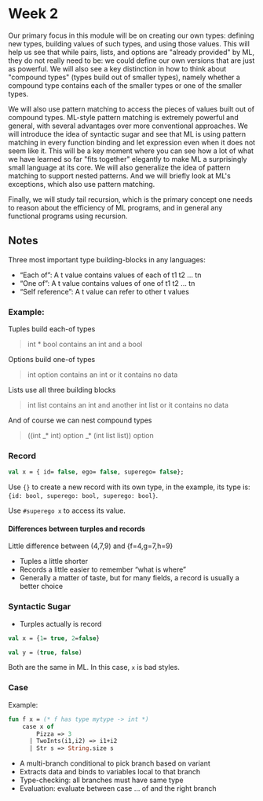 # Week 2

Our primary focus in this module will be on creating our own types: defining new types, building values of such types, and using those values. This will help us see that while pairs, lists, and options are "already provided" by ML, they do not really need to be: we could define our own versions that are just as powerful. We will also see a key distinction in how to think about "compound types" (types build out of smaller types), namely whether a compound type contains each of the smaller types or one of the smaller types.

We will also use pattern matching to access the pieces of values built out of compound types. ML-style pattern matching is extremely powerful and general, with several advantages over more conventional approaches. We will introduce the idea of syntactic sugar and see that ML is using pattern matching in every function binding and let expression even when it does not seem like it. This will be a key moment where you can see how a lot of what we have learned so far "fits together" elegantly to make ML a surprisingly small language at its core. We will also generalize the idea of pattern matching to support nested patterns. And we will briefly look at ML's exceptions, which also use pattern matching.

Finally, we will study tail recursion, which is the primary concept one needs to reason about the efficiency of ML programs, and in general any functional programs using recursion.

## Notes

Three most important type building-blocks in any languages:

- “Each of”: A t value contains values of each of t1 t2 … tn
- “One of”: A t value contains values of one of t1 t2 … tn
- “Self reference”: A t value can refer to other t values

### Example:

Tuples build each-of types

> int \* bool contains an int and a bool

Options build one-of types

> int option contains an int or it contains no data

Lists use all three building blocks

> int list contains an int and another int list or it contains no data

And of course we can nest compound types

> ((int _\* int) option _\* (int list list)) option

### Record

```ml
val x = { id= false, ego= false, superego= false};
```

Use `{}` to create a new record with its own type, in the example, its type is: `{id: bool, superego: bool, superego: bool}`.

Use `#superego x` to access its value.

#### Differences between turples and records

Little difference between (4,7,9) and {f=4,g=7,h=9}

- Tuples a little shorter
- Records a little easier to remember “what is where”
- Generally a matter of taste, but for many fields, a record is usually a better choice

### Syntactic Sugar

- Turples actually is record

```ml
val x = {1= true, 2=false}

val y = (true, false)

```

Both are the same in ML. In this case, `x` is bad styles.

### Case

Example:

```ml
fun f x = (* f has type mytype -> int *)
    case x of
        Pizza => 3
      | TwoInts(i1,i2) => i1+i2
      | Str s => String.size s
```

- A multi-branch conditional to pick branch based on variant
- Extracts data and binds to variables local to that branch
- Type-checking: all branches must have same type
- Evaluation: evaluate between case … of and the right branch
